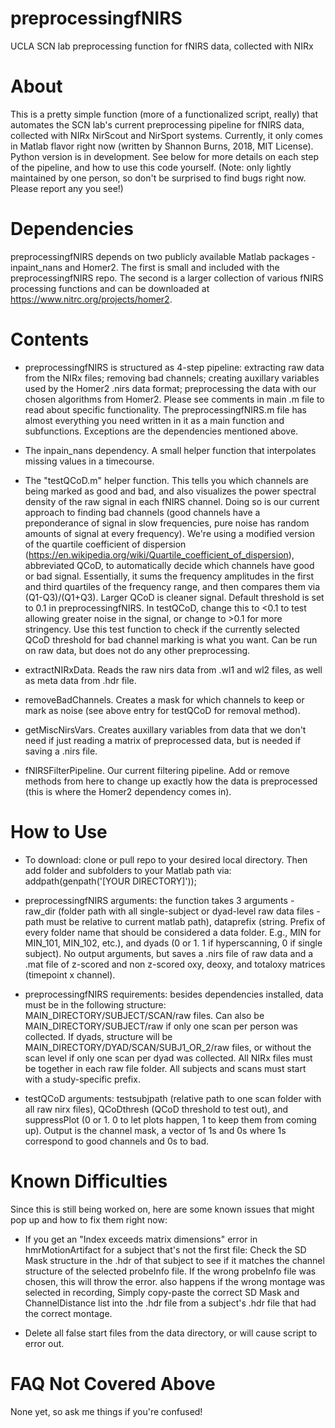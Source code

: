 # preprocessingfNIRS
UCLA SCN lab preprocessing function for fNIRS data, collected with NIRx 

# About 
This is a pretty simple function (more of a functionalized script, really) that automates the SCN lab's current preprocessing pipeline for fNIRS data, collected with NIRx NirScout and NirSport systems. Currently, it only comes in Matlab flavor right now (written by Shannon Burns, 2018, MIT License). Python version is in development. See below for more details on each step of the pipeline, and how to use this code yourself. (Note: only lightly maintained by one person, so don't be surprised to find bugs right now. Please report any you see!)

# Dependencies
preprocessingfNIRS depends on two publicly available Matlab packages - inpaint_nans and Homer2. The first is small and included with the preprocessingfNIRS repo. The second is a larger collection of various fNIRS processing functions and can be downloaded at https://www.nitrc.org/projects/homer2.

# Contents
- preprocessingfNIRS is structured as 4-step pipeline: extracting raw data from the NIRx files; removing bad channels; creating auxillary variables used by the Homer2 .nirs data format; preprocessing the data with our chosen algorithms from Homer2. Please see comments in main .m file to read about specific functionality. The preprocessingfNIRS.m file has almost everything you need written in it as a main function and subfunctions. Exceptions are the dependencies mentioned above. 

- The inpain_nans dependency. A small helper function that interpolates missing values in a timecourse. 

- The "testQCoD.m" helper function. This tells you which channels are being marked as good and bad, and also visualizes the power spectral density of the raw signal in each fNIRS channel. Doing so is our current approach to finding bad channels (good channels have a preponderance of signal in slow frequencies, pure noise has random amounts of signal at every frequency). We're using a modified version of the quartile coefficient of dispersion (https://en.wikipedia.org/wiki/Quartile_coefficient_of_dispersion), abbreviated QCoD, to automatically decide which channels have good or bad signal. Essentially, it sums the frequency amplitudes in the first and third quartiles of the frequency range, and then compares them via (Q1-Q3)/(Q1+Q3). Larger QCoD is cleaner signal. Default threshold is set to 0.1 in preprocessingfNIRS. In testQCoD, change this to <0.1 to test allowing greater noise in the signal, or change to >0.1 for more stringency. Use this test function to check if the currently selected QCoD threshold for bad channel marking is what you want. Can be run on raw data, but does not do any other preprocessing. 

- extractNIRxData. Reads the raw nirs data from .wl1 and wl2 files, as well as meta data from .hdr file. 

- removeBadChannels. Creates a mask for which channels to keep or mark as noise (see above entry for testQCoD for removal method).

- getMiscNirsVars. Creates auxillary variables from data that we don't need if just reading a matrix of preprocessed data, but is needed if saving a .nirs file. 

- fNIRSFilterPipeline. Our current filtering pipeline. Add or remove methods from here to change up exactly how the data is preprocessed (this is where the Homer2 dependency comes in). 

# How to Use
- To download: clone or pull repo to your desired local directory. Then add folder and subfolders to your Matlab path via: 
addpath(genpath('[YOUR DIRECTORY]'));

- preprocessingfNIRS arguments: the function takes 3 arguments - raw_dir (folder path with all single-subject or dyad-level raw data files - path must be relative to current matlab path), dataprefix (string. Prefix of every folder name that should be considered a data folder. E.g., MIN for MIN_101, MIN_102, etc.), and dyads (0 or 1. 1 if hyperscanning, 0 if single subject). No output arguments, but saves a .nirs file of raw data and a .mat file of z-scored and non z-scored oxy, deoxy, and totaloxy matrices (timepoint x channel).

- preprocessingfNIRS requirements: besides dependencies installed, data must be in the following structure: MAIN_DIRECTORY/SUBJECT/SCAN/raw files. Can also be MAIN_DIRECTORY/SUBJECT/raw if only one scan per person was collected. If dyads, structure will be MAIN_DIRECTORY/DYAD/SCAN/SUBJ1_OR_2/raw files, or without the scan level if only one scan per dyad was collected. All NIRx files must be together in each raw file folder. All subjects and scans must start with a study-specific prefix.

- testQCoD arguments: testsubjpath (relative path to one scan folder with all raw nirx files), QCoDthresh (QCoD threshold to test out), and suppressPlot (0 or 1. 0 to let plots happen, 1 to keep them from coming up). Output is the channel mask, a vector of 1s and 0s where 1s correspond to good channels and 0s to bad. 

# Known Difficulties
Since this is still being worked on, here are some known issues that might pop up and how to fix them right now:
 - If you get an "Index exceeds matrix dimensions" error in hmrMotionArtifact for a subject that's not the first file: Check the SD Mask structure in the .hdr of that subject to see if it matches the channel structure of the selected probeInfo file. If the wrong probeInfo file was chosen, this will throw the error. also happens if the wrong montage was selected in recording, Simply copy-paste the correct SD Mask and ChannelDistance list into the .hdr file from a subject's .hdr file that had the correct montage.

- Delete all false start files from the data directory, or will cause script to error out. 

# FAQ Not Covered Above
None yet, so ask me things if you're confused! 
